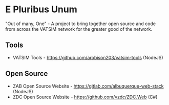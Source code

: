 # E Pluribus Unum
"Out of many, One" - A project to bring together open source and code from across the VATSIM network for the greater good of the network.


## Tools
* VATSIM Tools - https://github.com/arobison203/vatsim-tools (NodeJS)

## Open Source
* ZAB Open Source Website - https://gitlab.com/albuquerque-web-stack (NodeJS)
* ZDC Open Source Website - https://github.com/vzdc/ZDC.Web (C#)
